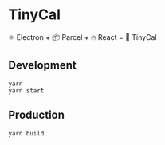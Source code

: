 # TinyCal

⚛️ Electron + 📦 Parcel + 🔥 React = 🤖 TinyCal

## Development

```shell script
yarn
yarn start
```

## Production

```shell script
yarn build
```
